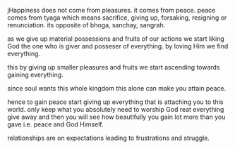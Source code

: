 jHappiness does not come from pleasures.
it comes from peace. 
peace comes from tyaga which means sacrifice, giving up, forsaking, resigning or renunciation. its opposite of bhoga, sanchay, sangrah. 

as we give up material possessions and fruits of our actions we start liking God the one who is giver and posseser of everything. by loving Him we find everything. 

this by giving up smaller pleasures and fruits we start ascending towards gaining everything. 

since soul wants this whole kingdom this alone can make you attain peace. 

hence to gain peace start giving up everything that is attaching you to this world. only keep what you absolutely need to worship God reat everything give away and then you will see how beautifully you gain lot more than you gave i.e. peace and God Himself. 

relationships are on expectations leading to frustrations and struggle.




